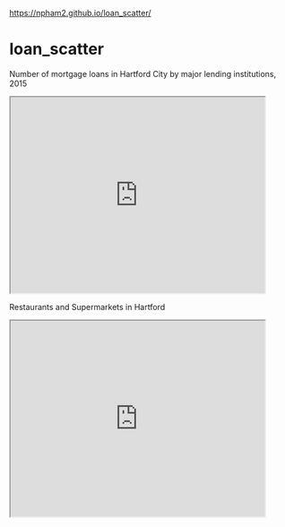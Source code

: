 
https://npham2.github.io/loan_scatter/
# loan_scatter
Number of mortgage loans in Hartford City by major lending institutions, 2015


 <iframe src="https://npham2.github.io/highcharts-scatter-csv/" width="90%" height="350"></iframe>

Restaurants and Supermarkets in Hartford

 <iframe src="https://npham2.github.io/leaflet-map-simple/" width="90%" height="350"></iframe>
